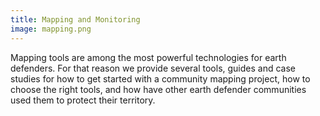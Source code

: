 ```yaml
---
title: Mapping and Monitoring
image: mapping.png
---
```


Mapping tools are among the most powerful technologies for earth defenders. For that reason we provide several tools, guides and case studies for how to get started with a community mapping project, how to choose the right tools, and how have other earth defender communities used them to protect their territory.

<app-button :color="true" target="_self" link="mapping-and-monitoring" text="Get started"></app-button>

